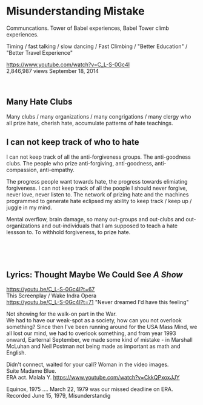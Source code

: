 # Misunderstanding Mistake

Communcations. Tower of Babel experiences, Babel Tower climb experiences.

Timing / fast talking / slow dancing / Fast Climbing / "Better Education" / "Better Travel Experience"

https://www.youtube.com/watch?v=C_L-S-0Gc4I      
2,846,987 views September 18, 2014

&nbsp;

## Many Hate Clubs

Many clubs / many organizations / many congrigations / many clergy who all prize hate, cherish hate, accumulate patterns of hate teachings.

## I can not keep track of who to hate

I can not keep track of all the anti-forgiveness groups. The anti-goodness clubs. The people who prize anti-forgiving, anti-goodness, anti-compassion, anti-empathy.

The progress people want towards hate, the progress towards elimiating forgiveness. I can not keep track of all the poople I should never forgive, never love, never listen to. The network of prizing hate and the machines programmed to generate hate eclipsed my ability to keep track / keep up / juggle in my mind.

Mental overflow, brain damage, so many out-groups and out-clubs and out-organizations and out-individuals that I am supposed to teach a hate lessson to. To withhold forgiveness, to prize hate.

&nbsp;

&nbsp;

## Lyrics: Thought Maybe We Could See *A Show*

https://youtu.be/C_L-S-0Gc4I?t=67    
This Screenplay / Wake Indra Opera   
https://youtu.be/C_L-S-0Gc4I?t=71 "Never dreamed I'd have this feeling"         


Not showing for the walk-on part in the War.    
We had to have our weak-spot as a society, how can you not overlook something? Since then I've been running around for the USA Mass Mind, we all lost our mind, we had to overlook something, and from year 1993 onward, Earternal September, we made some kind of mistake - in Marshall McLuhan and Neil Postman not being made as important as math and English.    

Didn't connect, waited for your call?   Woman in the video images.   
Suite Madame Blue.    
ERA act.    Malala Y.
https://www.youtube.com/watch?v=CkkQPxoxJJY

Equinox, 1975 ....
March 22, 1979 was our missed deadline on ERA.       
Recorded June 15, 1979, Misunderstandig   

